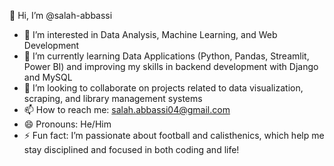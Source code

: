 👋 Hi, I’m @salah-abbassi  
- 👀 I’m interested in Data Analysis, Machine Learning, and Web Development  
- 🌱 I’m currently learning Data Applications (Python, Pandas, Streamlit, Power BI) and improving my skills in backend development with Django and MySQL  
- 💞️ I’m looking to collaborate on projects related to data visualization, scraping, and library management systems  
- 📫 How to reach me: salah.abbassi04@gmail.com  
- 😄 Pronouns: He/Him  
- ⚡ Fun fact: I’m passionate about football and calisthenics, which help me stay disciplined and focused in both coding and life!

